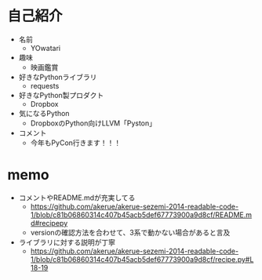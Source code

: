 自己紹介
========

+ 名前
    + YOwatari
+ 趣味
    + 映画鑑賞
+ 好きなPythonライブラリ
    + requests
+ 好きなPython製プロダクト
    + Dropbox
+ 気になるPython
    + DropboxのPython向けLLVM「Pyston」
+ コメント
    + 今年もPyCon行きます！！！


memo
====
+ コメントやREADME.mdが充実してる
    + https://github.com/akerue/akerue-sezemi-2014-readable-code-1/blob/c81b06860314c407b45acb5def67773900a9d8cf/README.md#recipepy
    + versionの確認方法を合わせて、3系で動かない場合があると言及
+ ライブラリに対する説明が丁寧
    + https://github.com/akerue/akerue-sezemi-2014-readable-code-1/blob/c81b06860314c407b45acb5def67773900a9d8cf/recipe.py#L18-19
